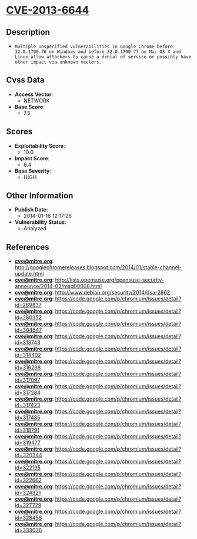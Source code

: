 
# [CVE-2013-6644](http://googlechromereleases.blogspot.com/2014/01/stable-channel-update.html)

## Description

- `Multiple unspecified vulnerabilities in Google Chrome before 32.0.1700.76 on Windows and before 32.0.1700.77 on Mac OS X and Linux allow attackers to cause a denial of service or possibly have other impact via unknown vectors.`

## Cvss Data

- **Access Vector**:
  - NETWORK
- **Base Score**:
  - 7.5

## Scores

- **Exploitability Score**:
  - 10.0
- **Impact Score**:
  - 6.4
- **Base Severity**:
  - HIGH

## Other Information

- **Publish Date**:
  - 2014-01-16 12:17:26
- **Vulnerability Status**:
  - Analyzed

## References

- **cve@mitre.org**: http://googlechromereleases.blogspot.com/2014/01/stable-channel-update.html
- **cve@mitre.org**: http://lists.opensuse.org/opensuse-security-announce/2014-02/msg00008.html
- **cve@mitre.org**: http://www.debian.org/security/2014/dsa-2862
- **cve@mitre.org**: https://code.google.com/p/chromium/issues/detail?id=269837
- **cve@mitre.org**: https://code.google.com/p/chromium/issues/detail?id=280352
- **cve@mitre.org**: https://code.google.com/p/chromium/issues/detail?id=304547
- **cve@mitre.org**: https://code.google.com/p/chromium/issues/detail?id=313743
- **cve@mitre.org**: https://code.google.com/p/chromium/issues/detail?id=314402
- **cve@mitre.org**: https://code.google.com/p/chromium/issues/detail?id=316298
- **cve@mitre.org**: https://code.google.com/p/chromium/issues/detail?id=317097
- **cve@mitre.org**: https://code.google.com/p/chromium/issues/detail?id=317284
- **cve@mitre.org**: https://code.google.com/p/chromium/issues/detail?id=317423
- **cve@mitre.org**: https://code.google.com/p/chromium/issues/detail?id=317485
- **cve@mitre.org**: https://code.google.com/p/chromium/issues/detail?id=318791
- **cve@mitre.org**: https://code.google.com/p/chromium/issues/detail?id=319477
- **cve@mitre.org**: https://code.google.com/p/chromium/issues/detail?id=320344
- **cve@mitre.org**: https://code.google.com/p/chromium/issues/detail?id=322195
- **cve@mitre.org**: https://code.google.com/p/chromium/issues/detail?id=322662
- **cve@mitre.org**: https://code.google.com/p/chromium/issues/detail?id=324321
- **cve@mitre.org**: https://code.google.com/p/chromium/issues/detail?id=327729
- **cve@mitre.org**: https://code.google.com/p/chromium/issues/detail?id=328456
- **cve@mitre.org**: https://code.google.com/p/chromium/issues/detail?id=333036
